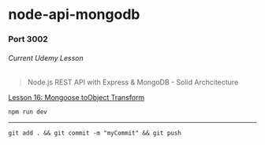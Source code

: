 # node-api-mongodb

### Port 3002

###### Current Udemy Lesson

> Node.js REST API with Express & MongoDB - Solid Archcitecture

[Lesson 16: Mongoose toObject Transform](https://www.udemy.com/course/nodejs-rest-api-jwt-security-mongodb-complete-guide/learn/lecture/12604432#overview)

```
npm run dev
```

---

```
git add . && git commit -m "myCommit" && git push
```
